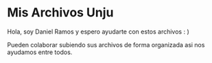 # Mis Archivos Unju

Hola, soy Daniel Ramos y espero ayudarte con estos archivos : )

Pueden colaborar subiendo sus archivos de forma organizada asi nos ayudamos entre todos.
